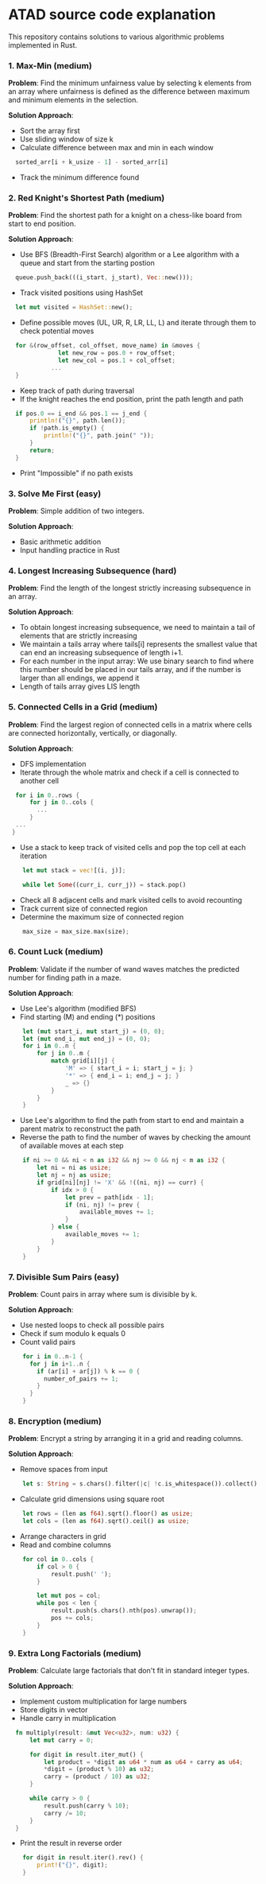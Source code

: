 # ATAD source code explanation

This repository contains solutions to various algorithmic problems implemented in Rust.

### 1. Max-Min (medium)

**Problem**: Find the minimum unfairness value by selecting k elements from an array where unfairness is defined as the difference between maximum and minimum elements in the selection.

**Solution Approach**:

- Sort the array first
- Use sliding window of size k
- Calculate difference between max and min in each window

```rust
  sorted_arr[i + k_usize - 1] - sorted_arr[i]
```

- Track the minimum difference found

### 2. Red Knight's Shortest Path (medium)

**Problem**: Find the shortest path for a knight on a chess-like board from start to end position.

**Solution Approach**:

- Use BFS (Breadth-First Search) algorithm or a Lee algorithm with a queue and start from the starting postion

```rust
  queue.push_back(((i_start, j_start), Vec::new()));
```

- Track visited positions using HashSet

```rust
  let mut visited = HashSet::new();
```

- Define possible moves (UL, UR, R, LR, LL, L) and iterate through them to check potential moves

```rust
  for &(row_offset, col_offset, move_name) in &moves {
              let new_row = pos.0 + row_offset;
              let new_col = pos.1 + col_offset;
            ...
  }
```

- Keep track of path during traversal
- If the knight reaches the end position, print the path length and path

```rust
  if pos.0 == i_end && pos.1 == j_end {
      println!("{}", path.len());
      if !path.is_empty() {
          println!("{}", path.join(" "));
      }
      return;
  }
```

- Print "Impossible" if no path exists

### 3. Solve Me First (easy)

**Problem**: Simple addition of two integers.

**Solution Approach**:

- Basic arithmetic addition
- Input handling practice in Rust

### 4. Longest Increasing Subsequence (hard)

**Problem**: Find the length of the longest strictly increasing subsequence in an array.

**Solution Approach**:

- To obtain longest increasing subsequence, we need to maintain a tail of elements that are strictly increasing
- We maintain a tails array where tails[i] represents the smallest value that can end an increasing subsequence of length i+1.
- For each number in the input array: We use binary search to find where this number should be placed in our tails array, and if the number is larger than all endings, we append it
- Length of tails array gives LIS length

### 5. Connected Cells in a Grid (medium)

**Problem**: Find the largest region of connected cells in a matrix where cells are connected horizontally, vertically, or diagonally.

**Solution Approach**:

- DFS implementation
- Iterate through the whole matrix and check if a cell is connected to another cell

```rust
  for i in 0..rows {
      for j in 0..cols {
        ...
      }
  ...
 }
```

- Use a stack to keep track of visited cells and pop the top cell at each iteration

```rust
    let mut stack = vec![(i, j)];

    while let Some((curr_i, curr_j)) = stack.pop()
```

- Check all 8 adjacent cells and mark visited cells to avoid recounting
- Track current size of connected region
- Determine the maximum size of connected region

```rust
    max_size = max_size.max(size);
```

### 6. Count Luck (medium)

**Problem**: Validate if the number of wand waves matches the predicted number for finding path in a maze.

**Solution Approach**:

- Use Lee's algorithm (modified BFS)
- Find starting (M) and ending (\*) positions

```rust
    let (mut start_i, mut start_j) = (0, 0);
    let (mut end_i, mut end_j) = (0, 0);
    for i in 0..n {
        for j in 0..m {
            match grid[i][j] {
                'M' => { start_i = i; start_j = j; }
                '*' => { end_i = i; end_j = j; }
                _ => {}
            }
        }
    }
```

- Use Lee's algorithm to find the path from start to end and maintain a parent matrix to reconstruct the path
- Reverse the path to find the number of waves by checking the amount of available moves at each step

```rust
    if ni >= 0 && ni < n as i32 && nj >= 0 && nj < m as i32 {
        let ni = ni as usize;
        let nj = nj as usize;
        if grid[ni][nj] != 'X' && !((ni, nj) == curr) {
            if idx > 0 {
                let prev = path[idx - 1];
                if (ni, nj) != prev {
                    available_moves += 1;
                }
            } else {
                available_moves += 1;
            }
        }
    }
```

### 7. Divisible Sum Pairs (easy)

**Problem**: Count pairs in array where sum is divisible by k.

**Solution Approach**:

- Use nested loops to check all possible pairs
- Check if sum modulo k equals 0
- Count valid pairs

```rust
    for i in 0..n-1 {
      for j in i+1..n {
        if (ar[i] + ar[j]) % k == 0 {
          number_of_pairs += 1;
        }
      }
    }
```

### 8. Encryption (medium)

**Problem**: Encrypt a string by arranging it in a grid and reading columns.

**Solution Approach**:

- Remove spaces from input

```rust
    let s: String = s.chars().filter(|c| !c.is_whitespace()).collect();
```

- Calculate grid dimensions using square root

```rust
    let rows = (len as f64).sqrt().floor() as usize;
    let cols = (len as f64).sqrt().ceil() as usize;
```

- Arrange characters in grid
- Read and combine columns

```rust
    for col in 0..cols {
        if col > 0 {
            result.push(' ');
        }

        let mut pos = col;
        while pos < len {
            result.push(s.chars().nth(pos).unwrap());
            pos += cols;
        }
    }
```

### 9. Extra Long Factorials (medium)

**Problem**: Calculate large factorials that don't fit in standard integer types.

**Solution Approach**:

- Implement custom multiplication for large numbers
- Store digits in vector
- Handle carry in multiplication

```rust
  fn multiply(result: &mut Vec<u32>, num: u32) {
      let mut carry = 0;

      for digit in result.iter_mut() {
          let product = *digit as u64 * num as u64 + carry as u64;
          *digit = (product % 10) as u32;
          carry = (product / 10) as u32;
      }

      while carry > 0 {
          result.push(carry % 10);
          carry /= 10;
      }
  }
```

- Print the result in reverse order

```rust
    for digit in result.iter().rev() {
        print!("{}", digit);
    }
```

